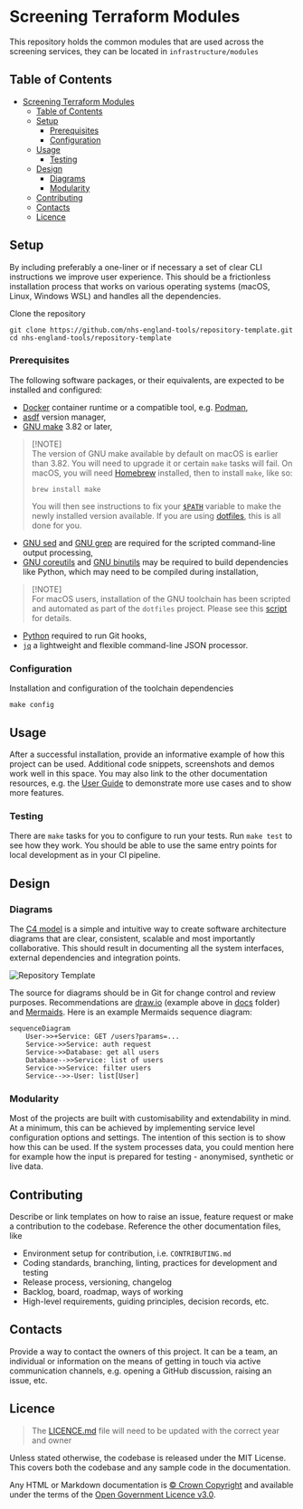 # Screening Terraform Modules

This repository holds the common modules that are used across the screening services, they can be located in `infrastructure/modules`

## Table of Contents

- [Screening Terraform Modules](#screening-terraform-modules)
  - [Table of Contents](#table-of-contents)
  - [Setup](#setup)
    - [Prerequisites](#prerequisites)
    - [Configuration](#configuration)
  - [Usage](#usage)
    - [Testing](#testing)
  - [Design](#design)
    - [Diagrams](#diagrams)
    - [Modularity](#modularity)
  - [Contributing](#contributing)
  - [Contacts](#contacts)
  - [Licence](#licence)

## Setup

By including preferably a one-liner or if necessary a set of clear CLI instructions we improve user experience. This should be a frictionless installation process that works on various operating systems (macOS, Linux, Windows WSL) and handles all the dependencies.

Clone the repository

```shell
git clone https://github.com/nhs-england-tools/repository-template.git
cd nhs-england-tools/repository-template
```

### Prerequisites

The following software packages, or their equivalents, are expected to be installed and configured:

- [Docker](https://www.docker.com/) container runtime or a compatible tool, e.g. [Podman](https://podman.io/),
- [asdf](https://asdf-vm.com/) version manager,
- [GNU make](https://www.gnu.org/software/make/) 3.82 or later,

> [!NOTE]<br>
> The version of GNU make available by default on macOS is earlier than 3.82. You will need to upgrade it or certain `make` tasks will fail. On macOS, you will need [Homebrew](https://brew.sh/) installed, then to install `make`, like so:
>
> ```shell
> brew install make
> ```
>
> You will then see instructions to fix your [`$PATH`](https://github.com/nhs-england-tools/dotfiles/blob/main/dot_path.tmpl) variable to make the newly installed version available. If you are using [dotfiles](https://github.com/nhs-england-tools/dotfiles), this is all done for you.

- [GNU sed](https://www.gnu.org/software/sed/) and [GNU grep](https://www.gnu.org/software/grep/) are required for the scripted command-line output processing,
- [GNU coreutils](https://www.gnu.org/software/coreutils/) and [GNU binutils](https://www.gnu.org/software/binutils/) may be required to build dependencies like Python, which may need to be compiled during installation,

> [!NOTE]<br>
> For macOS users, installation of the GNU toolchain has been scripted and automated as part of the `dotfiles` project. Please see this [script](https://github.com/nhs-england-tools/dotfiles/blob/main/assets/20-install-base-packages.macos.sh) for details.

- [Python](https://www.python.org/) required to run Git hooks,
- [`jq`](https://jqlang.github.io/jq/) a lightweight and flexible command-line JSON processor.

### Configuration

Installation and configuration of the toolchain dependencies

```shell
make config
```

## Usage

After a successful installation, provide an informative example of how this project can be used. Additional code snippets, screenshots and demos work well in this space. You may also link to the other documentation resources, e.g. the [User Guide](./docs/user-guide.md) to demonstrate more use cases and to show more features.

### Testing

There are `make` tasks for you to configure to run your tests. Run `make test` to see how they work. You should be able to use the same entry points for local development as in your CI pipeline.

## Design

### Diagrams

The [C4 model](https://c4model.com/) is a simple and intuitive way to create software architecture diagrams that are clear, consistent, scalable and most importantly collaborative. This should result in documenting all the system interfaces, external dependencies and integration points.

![Repository Template](./docs/diagrams/Repository_Template_GitHub_Generic.png)

The source for diagrams should be in Git for change control and review purposes. Recommendations are [draw.io](https://app.diagrams.net/) (example above in [docs](.docs/diagrams/) folder) and [Mermaids](https://github.com/mermaid-js/mermaid). Here is an example Mermaids sequence diagram:

```mermaid
sequenceDiagram
    User->>+Service: GET /users?params=...
    Service->>Service: auth request
    Service->>Database: get all users
    Database-->>Service: list of users
    Service->>Service: filter users
    Service-->>-User: list[User]
```

### Modularity

Most of the projects are built with customisability and extendability in mind. At a minimum, this can be achieved by implementing service level configuration options and settings. The intention of this section is to show how this can be used. If the system processes data, you could mention here for example how the input is prepared for testing - anonymised, synthetic or live data.

## Contributing

Describe or link templates on how to raise an issue, feature request or make a contribution to the codebase. Reference the other documentation files, like

- Environment setup for contribution, i.e. `CONTRIBUTING.md`
- Coding standards, branching, linting, practices for development and testing
- Release process, versioning, changelog
- Backlog, board, roadmap, ways of working
- High-level requirements, guiding principles, decision records, etc.

## Contacts

Provide a way to contact the owners of this project. It can be a team, an individual or information on the means of getting in touch via active communication channels, e.g. opening a GitHub discussion, raising an issue, etc.

## Licence

> The [LICENCE.md](./LICENCE.md) file will need to be updated with the correct year and owner

Unless stated otherwise, the codebase is released under the MIT License. This covers both the codebase and any sample code in the documentation.

Any HTML or Markdown documentation is [© Crown Copyright](https://www.nationalarchives.gov.uk/information-management/re-using-public-sector-information/uk-government-licensing-framework/crown-copyright/) and available under the terms of the [Open Government Licence v3.0](https://www.nationalarchives.gov.uk/doc/open-government-licence/version/3/).
